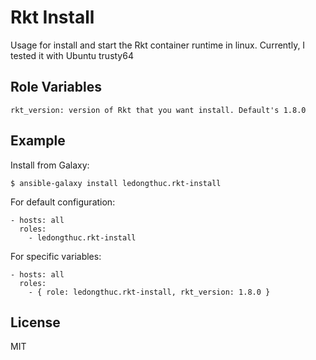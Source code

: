 Rkt Install
=========

Usage for install and start the Rkt container runtime in linux.
Currently, I tested it with Ubuntu trusty64 

Role Variables
--------------

	rkt_version: version of Rkt that you want install. Default's 1.8.0

Example 
----------------

Install from Galaxy:

	$ ansible-galaxy install ledongthuc.rkt-install

For default configuration:

    - hosts: all
      roles: 
      	- ledongthuc.rkt-install

For specific variables:

    - hosts: all
      roles:
      	- { role: ledongthuc.rkt-install, rkt_version: 1.8.0 }

License
-------

MIT
